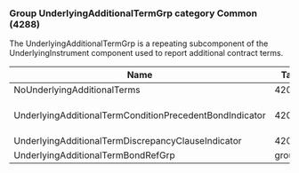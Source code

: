 ### Group UnderlyingAdditionalTermGrp category Common (4288)

The UnderlyingAdditionalTermGrp is a repeating subcomponent of the UnderlyingInstrument component used to report additional contract terms.

| Name                                                    | Tag   | Req'd | Documentation                                       |
|---------------------------------------------------------|-------|----------|-----------------------------------------------------|
| NoUnderlyingAdditionalTerms                             | 42036 |       |                                                     |
| UnderlyingAdditionalTermConditionPrecedentBondIndicator | 42037 |       | Required if NoUnderlyingAdditionalTerms(42036) > 0. |
| UnderlyingAdditionalTermDiscrepancyClauseIndicator      | 42038 |       |                                                     |
| UnderlyingAdditionalTermBondRefGrp                      | group |       |                                                     |

